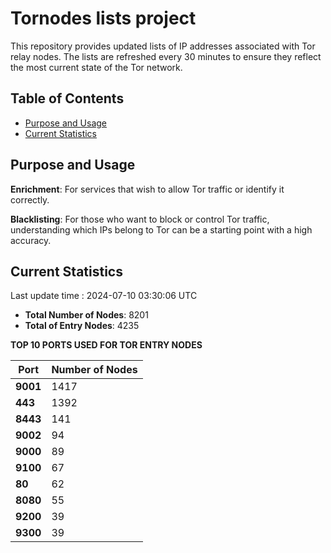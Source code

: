 # Tornodes lists project

This repository provides updated lists of IP addresses associated with Tor relay nodes. The lists are refreshed every 30 minutes to ensure they reflect the most current state of the Tor network.

## Table of Contents

- [Purpose and Usage](#purpose-and-usage)
- [Current Statistics](#current-statistics)


## Purpose and Usage

**Enrichment**: For services that wish to allow Tor traffic or identify it correctly.

**Blacklisting**: For those who want to block or control Tor traffic, understanding which IPs belong to Tor can be a starting point with a high accuracy.

## Current Statistics

Last update time : 2024-07-10 03:30:06 UTC

- **Total Number of Nodes**: 8201
- **Total of Entry Nodes**: 4235

**TOP 10 PORTS USED FOR TOR ENTRY NODES**

| **Port** | **Number of Nodes** |
|------|-----------------|
| **9001**   | 1417  |
| **443**   | 1392  |
| **8443**   | 141  |
| **9002**   | 94  |
| **9000**   | 89  |
| **9100**   | 67  |
| **80**   | 62  |
| **8080**   | 55  |
| **9200**   | 39  |
| **9300**   | 39  |


